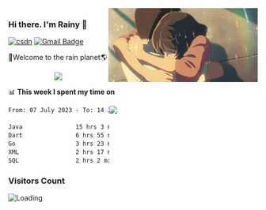 <img  align='right' height="150" src="https://github.com/LikeRainDay/LikeRainDay/blob/master/pic/img_rain_1.gif?raw=true">



### Hi there. I'm Rainy :lemon:

[![csdn](https://img.shields.io/badge/-csdn-c14438?style=flat-square&logo=c&logoColor=white)](https://blog.csdn.net/qq_15807167)
[![Gmail Badge](https://img.shields.io/badge/-gmail-c14438?style=flat-square&logo=Gmail&logoColor=white&link=mailto:houshuai0816@gmail.com)](mailto:houshuai0816@gmail.com)

🚀Welcome to the rain planet🌎

<center>
<img align='center'  src="https://source.unsplash.com/user/rainyhehe/likes">
</center>

📊 **This week I spent my time on**

<img align='right'   width="300" src="https://github-readme-stats.vercel.app/api?username=LikeRainDay&show_icons=true&title_color=fff&icon_color=79ff97&text_color=9f9f9f&bg_color=151515&count_private=true">

<!--START_SECTION:waka-->

```txt
From: 07 July 2023 - To: 14 July 2023

Java               15 hrs 3 mins   ████████████▒░░░░░░░░░░░░   49.49 %
Dart               6 hrs 55 mins   █████▓░░░░░░░░░░░░░░░░░░░   22.73 %
Go                 3 hrs 23 mins   ██▓░░░░░░░░░░░░░░░░░░░░░░   11.14 %
XML                2 hrs 17 mins   ██░░░░░░░░░░░░░░░░░░░░░░░   07.54 %
SQL                2 hrs 2 mins    █▓░░░░░░░░░░░░░░░░░░░░░░░   06.71 %
```

<!--END_SECTION:waka-->

### Visitors Count
<img align="left" src = "https://profile-counter.glitch.me/LikeRainDay/count.svg" alt ="Loading">
